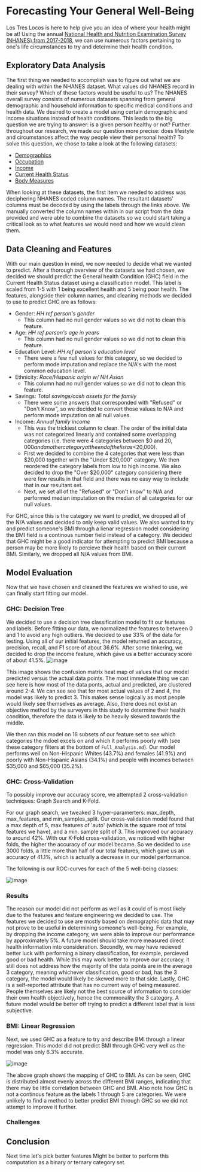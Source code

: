 # Forecasting Your General Well-Being

Los Tres Locos is here to help give you an idea of where your health might be at! Using the annual [National Health and Nutrition Examination Survey (NHANES) from 2017-2018](https://wwwn.cdc.gov/nchs/nhanes/continuousnhanes/default.aspx?BeginYear=2017), we can use numerous factors pertaining to one's life circumstances to try and determine their health condition.

## Exploratory Data Analysis

The first thing we needed to accomplish was to figure out what we are dealing with within the NHANES dataset. What values did NHANES record in their survey? Which of these factors would be useful to us? The NHANES overall survey consists of numerous datasets spanning from general demographic and household information to specific medical conditions and health data. We desired to create a model using certain demographic and income situations instead of health conditions. This leads to the big question we are trying to answer: is a given person healthy or not? Further throughout our research, we made our question more precise: does lifestyle and circumstances affect the way people view their personal health? To solve this question, we chose to take a look at the following datasets:
* [Demographics](https://wwwn.cdc.gov/Nchs/Nhanes/2017-2018/DEMO_J.htm)
* [Occupation](https://wwwn.cdc.gov/Nchs/Nhanes/2017-2018/OCQ_J.htm)
* [Income](https://wwwn.cdc.gov/Nchs/Nhanes/2017-2018/INQ_J.htm)
* [Current Health Status](https://wwwn.cdc.gov/Nchs/Nhanes/2017-2018/HSQ_J.htm)
* [Body Measures](https://wwwn.cdc.gov/Nchs/Nhanes/2017-2018/BMX_J.htm)

When looking at these datasets, the first item we needed to address was deciphering NHANES coded column names. The resultant datasets' columns must be decoded by using the labels through the links above. We manually converted the column names within in our script from the data provided and were able to combine the datasets so we could start taking a critical look as to what features we would need and how we would clean them.

## Data Cleaning and Features

With our main question in mind, we now needed to decide what we wanted to predict. After a thorough overview of the datasets we had chosen, we decided we should predict the General health Condition (GHC) field in the Current Health Status dataset using a classification model. This label is scaled from 1-5 with 1 being excellent health and 5 being poor health. The features, alongside their column names, and cleaning methods we decided to use to predict GHC are as follows:
* Gender: *HH ref person\'s gender*
  * This column had no null gender values so we did not to clean this feature.
* Age: *HH ref person\'s age in years*
  * This column had no null gender values so we did not to clean this feature.
* Education Level: *HH ref person\'s education level*
  * There were a few null values for this category, so we decided to perform mode imputation and replace the N/A's with the most common education level.
* Ethnicity: *Race/Hispanic origin w/ NH Asian*
  * This column had no null gender values so we did not to clean this feature.
* Savings: *Total savings/cash assets for the family*
  * There were some answers that corresponded with "Refused" or "Don't Know", so we decided to convert those values to N/A and perform mode imputation on all null values.
* Income: *Annual family income*
  * This was the trickiest column to clean. The order of the initial data was not categorized linearly and contained some overlapping categories (i.e. there were 4 categories between $0 and $20,000 and another category at the end of the list as <$20,000).
  * First we decided to combine the 4 categories that were less than $20,000 together with the "Under $20,000" category. We then reordered the category labels from low to high income. We also decided to drop the "Over $20,000" category considering there were few results in that field and there was no easy way to include that in our resultant set.
  * Next, we set all of the "Refused" or "Don't know" to N/A and performed median imputation on the median of all categories for our null values.

For GHC, since this is the category we want to predict, we dropped all of the N/A values and decided to only keep valid values. We also wanted to try and predict someone's BMI through a lienar regression model considering the BMI field is a continous number field instead of a category. We decided that GHC might be a good indicator for attempting to predict BMI because a person may be more likely to percieve their health based on their current BMI. Similarly, we dropped all N/A values from BMI.

## Model Evaluation

Now that we have chosen and cleaned the features we wished to use, we can finally start fitting our model.
### GHC: Decision Tree

We decided to use a decision tree classification model to fit our features and labels. Before fitting our data, we normalized the features to between 0 and 1 to avoid any high outliers. We decided to use 33% of the data for testing. Using all of our initial features, the model returned an accuracy, precision, recall, and F1 score of about 36.6%. After some tinkering, we decided to drop the income feature, which gave us a better accuracy score of about 41.5%.
![image](https://user-images.githubusercontent.com/12586551/145662269-77e6af4f-7b45-4037-9b05-9073200e0c7d.png)

This image shows the confusion matrix heat map of values that our model predicted versus the actual data points. The most immediate thing we can see here is how most of the data ponts, actual and predicted, are clustered around 2-4. We can see see that for most actual values of 2 and 4, the model was likely to predict 3. This makes sense logically as most people would likely see themselves as average. Also, there does not exist an objective method by the surveyers in this study to determine their health condition, therefore the data is likely to be heavily skewed towards the middle. 

We then ran this model on 16 subsets of our feature set to see which categories the mdoel excels on and which it performs poorly with (see these category filters at the bottom of `Full_Analysis.md`). Our model performs well on Non-Hispanic Whites (43.7%) and females (41.9%) and poorly with Non-Hispanic Asians (34.1%) and people with incomes between $35,000 and $65,000 (35.2%).

### GHC: Cross-Validation

To possibly improve our accuracy score, we attempted 2 cross-validation techniques: Graph Search and K-Fold.

For our graph search, we tweaked 3 hyper-paramerters: max_depth, max_features, and min_samples_split. Our cross-validation model found that a max depth of 5, max features of 'auto' (which is the square root of total features we have), and a min. sample split of 3. This improved our accuracy to around 42%. With our K-Fold cross-validation, we noticed with higher folds, the higher the accuracy of our model became. So we decided to use 3000 folds, a little more than half of our total features, which gave us an accuracy of 41.1%, which is actually a decrease in our model performance.

The following is our ROC-curves for each of the 5 well-being classes:

![image](https://user-images.githubusercontent.com/12586551/145663650-eedf81fd-4023-4234-8104-e3b939c7a79e.png)

### Results

The reason our model did not perform as well as it could of is most likely due to the features and feature engineering we decided to use. The features we decided to use are mostly based on demographic data that may not prove to be useful in determining someone's well-being. For example, by dropping the income category, we were able to improve our performance by approximately 5%. A future model should take more measured direct health information into consideration. Secondly, we may have recieved better luck with performing a binary classification, for example, percieved good or bad health. While this may work better to improve our accuracy, it still does not address how the majority of the data points are in the average 3 category, meaning whichever classification, good or bad, has the 3 category, the model would likely be skewed more to that side. Lastly, GHC is a self-reported attribute that has no current way of being measured. People themselves are likely not the best source of information to consider their own health objectively, hence the commonality the 3 category. A future model would be better off trying to predict a different label that is less subjective.

### BMI: Linear Regression

Next, we used GHC as a feature to try and describe BMI through a linear regression. This model did not predict BMI through GHC very well as the model was only 6.3% accurate.

![image](https://user-images.githubusercontent.com/12586551/145664232-f4d748bc-dbfc-497b-ab89-a02f1d7e0b57.png)

The above graph shows the mapping of GHC to BMI. As can be seen, GHC is distributed almost evenly across the different BMI ranges, indicating that there may be little correlation between GHC and BMI. Also note how GHC is not a continous feature as the labels 1 through 5 are categories. We were unlikely to find a method to better predict BMI through GHC so we did not attempt to improve it further.

### Challenges

## Conclusion
Next time let's pick better features Might be better to perform this computation as a binary or ternary category set.
